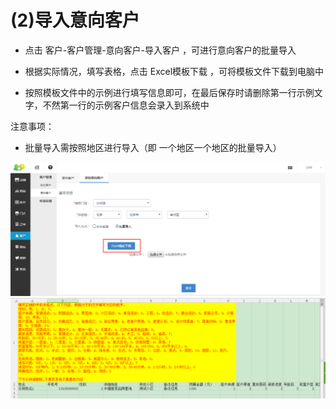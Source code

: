 # (2)导入意向客户

*   点击 客户-客户管理-意向客户-导入客户 ，可进行意向客户的批量导入

*   根据实际情况，填写表格，点击 Excel模板下载 ，可将模板文件下载到电脑中

*   按照模板文件中的示例进行填写信息即可，在最后保存时请删除第一行示例文字，不然第一行的示例客户信息会录入到系统中

注意事项：

*   批量导入需按照地区进行导入（即 一个地区一个地区的批量导入）

![](images/trend3.jpg)
![](images/trend4.jpg)
